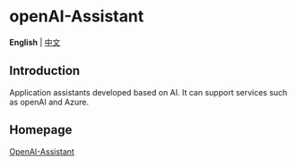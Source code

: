 # openAI-Assistant

**English** | [中文](./README.zh-CN.md)

## Introduction

Application assistants developed based on AI. It can support services such as openAI and Azure.

## Homepage

[OpenAI-Assistant](http://111.230.199.241/)
